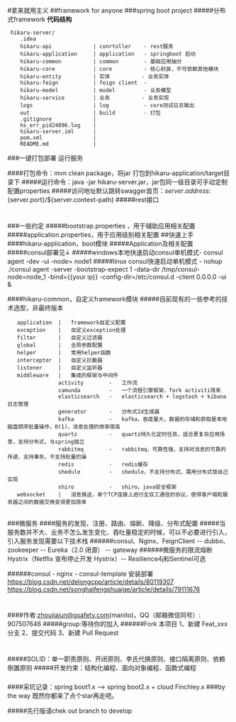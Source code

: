 #拿来就用主义
##framework for anyone
###spring boot project
#####分布式framework
**代码结构**
```
 hikaru-server/
    .idea
    hikaru-api             | conrtoller    - rest服务
    hikaru-application     | application   - springboot 启动
    hikaru-common          | common        - 基础应用抽分
    hikaru-core            | core          - 核心封装，不可依赖其他模块
    hikaru-entity          | 实体          - 业务实体
    hikaru-feign           | feign client  - 
    hikaru-model           | model         - 业务模型
    hikaru-service         | 业务          - 业务实现
    logs                   | log           - core测试日志输出
    out                    | build         - 打包
    .gitignore             |
    hs_err_pid24096.log    |
    hikaru-server.iml      |
    pom.xml                |
    README.md              |
```


###一键打包部署 运行服务
 
####打包命令：mvn clean package，将jar 打包到hikaru-application/target目录下
#####运行命令：java -jar hikaru-server.jar，jar包同一级目录可手动定制配置properties
#####访问地址默认跳转swagger首页：${server.address}:${server.port}/${server.context-path}
#####rest接口
#
###
###一些约定
#####bootstrap.properties ，用于辅助应用相关配置
#####application.properties，用于应用级别相关配置
##快速上手
####hikaru-application，boot模块
#####Application及相关配置
#####consul部署见↓
#####windows本地快速启动consul单机模式- consul agent -dev -ui -node= node1
#####linux consul快速启动单机模式 - nohup ./consul agent -server -bootstrap-expect 1 -data-dir /tmp/consul-node=node_1 -bind={{your ip}} -config-dir=/etc/consul.d -client 0.0.0.0 -ui &

####hikaru-common，自定义framework模块
#####目前现有的一些参考的技术选型，非最终版本
```
   application  |   framework自定义配置
   exception    |   自定义exception处理
   filter       |   自定义过滤器
   global       |   全局参数配置
   helper       |   常用helper函数
   interceptor  |   自定义拦截器
   listener     |   自定义监听器
   middleware   |   集成的框架与中间件
                activity        -   工作流
                camunda         -   一个流程引擎框架，fork activiti得来
                elasticsearch   -   elasticsearch + logstash + kibana 日志管理
                generator       -   分布式Id生成器
                kafka           -   kafka，吞度量大，数据的存储和获取是本地磁盘顺序批量操作，O(1)，消息处理的效率很高
                quartz          -   quartz持久化定时任务，适合更复杂应用场景，支持分布式，与spring独立
                rabbitmq        -   rabbitmq，可靠性强，支持对消息的可靠的传递，支持事务，不支持批量的操
                redis           -   redis缓存
                shedule         -   shedule，不支持分布式，需用分布式锁自己实现
                shiro           -   shiro，java安全框架
   websocket    |   消息推送，单个TCP连接上进行全双工通信的协议，使得客户端和服务器之间的数据交换变得更加简单
   ```

##
###微服务
####服务的发现、注册、路由、熔断、降级、分布式配置
#####当服务数并不大、业务不怎么发生变化、吞吐量稳定的时候，可以不必要进行引入，引入服务发现需要以下技术栈
######consul、Nginx、FeignClient -- dubbo、zookeeper -- Eureka（2.0 闭源） -- gateway
######微服务的限流熔断 Hystrix（Netflix 宣布停止开发 Hystrix）-- Resilience4j和Sentinel可选

######consul - nginx - consul-template 安装部署
https://blog.csdn.net/delongcpp/article/details/80119307
https://blog.csdn.net/songhaifengshuaige/article/details/79111676










#
#
#
#
####作者:zhoujiajun@gsafety.com(manito)，QQ（邮箱微信同号）: 907507646
#####group:等待你的加入
######Fork 本项目
     1、新建 Feat_xxx 分支
     2、提交代码
     3、新建 Pull Request
#
#####SOLID：单一职责原则、开闭原则、李氏代换原则、接口隔离原则、依赖倒置原则
#####开发约束：结构化编程、面向对象编程、函数式编程
#####
####采坑记录：spring boot1.x —> spring boot2.x + cloud Finchley.x
###by the way 既然你都来了点个star再走吧。

#####先行版请chek out branch to develop

















